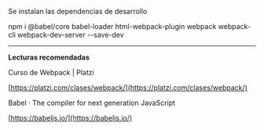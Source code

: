 Se instalan las dependencias de desarrollo      

npm i @babel/core babel-loader html-webpack-plugin webpack webpack-cli webpack-dev-server --save-dev


----------------------------------------------------------------

**Lecturas recomendadas**

Curso de Webpack | Platzi

[https://platzi.com/clases/webpack/](https://platzi.com/clases/webpack/)

Babel · The compiler for next generation JavaScript

[https://babeljs.io/](https://babeljs.io/)
